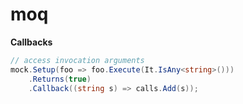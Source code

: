 # moq

**Callbacks**

```csharp
// access invocation arguments
mock.Setup(foo => foo.Execute(It.IsAny<string>()))
    .Returns(true)
    .Callback((string s) => calls.Add(s));
```
